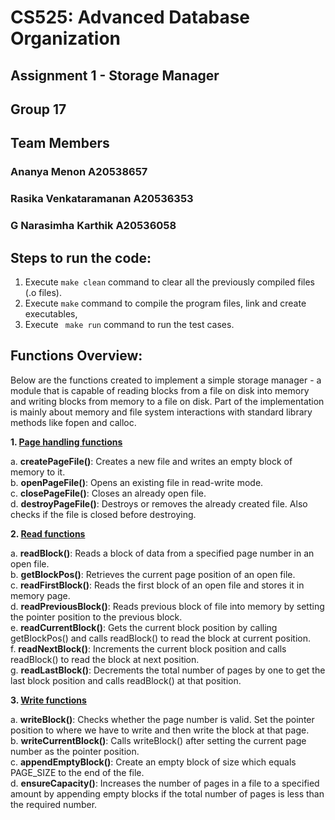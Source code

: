 # CS525: Advanced Database Organization 
## Assignment 1 - Storage Manager
## Group 17

## Team Members
### Ananya Menon A20538657
### Rasika Venkataramanan A20536353 
### G Narasimha Karthik A20536058

## Steps to run the code:
1. Execute ``` make clean ``` command to clear all the previously compiled files (.o files).
2. Execute ``` make ``` command to compile the program files, link and create executables, 
3. Execute ``` make run```  command to run the test cases.

## Functions Overview: 
Below are the functions created to implement a simple storage manager - a module that is capable of reading blocks from a file on disk into memory and writing blocks from memory to a file on disk. Part of the implementation is mainly about memory and file system interactions with standard library methods like fopen and calloc. 

**1. <u>Page handling functions**</u>

a. **createPageFile()**: Creates a new file and writes an empty block of memory to it. <br/>
b. **openPageFile()**: Opens an existing file in read-write mode.<br/>
c. **closePageFile()**: Closes an already open file.<br/>
d. **destroyPageFile()**: Destroys or removes the already created file. Also checks if the file is closed before destroying.<br/>

**2. <u>Read functions**</u>

a. **readBlock()**: Reads a block of data from a specified page number in an open file.<br/>
b. **getBlockPos()**: Retrieves the current page position of an open file.<br/>
c. **readFirstBlock()**: Reads the first block of an open file and stores it in memory page.<br/>
d. **readPreviousBlock()**: Reads previous block of file into memory by setting the pointer position to the previous block.<br/>
e. **readCurrentBlock()**: Gets the current block position by calling getBlockPos() and calls readBlock() to read the block at current position.<br/>
f. **readNextBlock()**: Increments the current block position and calls readBlock() to read the block at next position.<br/>
g. **readLastBlock()**: Decrements the total number of pages by one to get the last block position and calls readBlock() at that position.<br/>

**3. <u>Write functions**</u>

a. **writeBlock()**: Checks whether the page number is valid. Set the pointer position to where we have to write and then write the block at that page.<br/>
b. **writeCurrentBlock()**: Calls writeBlock() after setting the current page number as the pointer position.<br/>
c. **appendEmptyBlock()**: Create an empty block of size which equals PAGE_SIZE to the end of the file.<br/>
d. **ensureCapacity()**: Increases the number of pages in a file to a specified amount by appending empty blocks if the total number of pages is less than the required number.<br/>